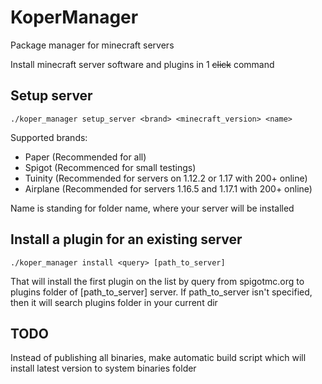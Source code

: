 # KoperManager
Package manager for minecraft servers

Install minecraft server software and plugins in 1 ~~click~~ command
## Setup server
`./koper_manager setup_server <brand> <minecraft_version> <name>`

Supported brands:
+ Paper (Recommended for all)
+ Spigot (Recommenced for small testings)
+ Tuinity (Recommended for servers on 1.12.2 or 1.17 with 200+ online)
+ Airplane (Recommended for servers  1.16.5 and 1.17.1 with 200+ online)

Name is standing for folder name, where your server will be installed
## Install a plugin for an existing server
`./koper_manager install <query> [path_to_server]`

That will install the first plugin on the list by query from spigotmc.org to plugins folder of \[path_to_server] server.
If path_to_server isn't specified, then it will search plugins folder in your current dir
## TODO
Instead of publishing all binaries, make automatic build script which will install latest version to system binaries folder
